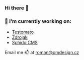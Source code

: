 ### Hi there 👋

### 🔭 I’m currently working on:


- [Testomato](https://www.testomato.com/)
- [Zdrojak](https://www.zdrojak.cz/)
- [Sphido CMS](https://sphido.org/)

Email me 📫 at roman@omdesign.cz
